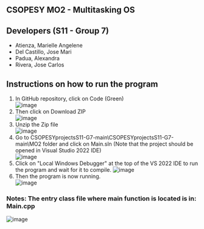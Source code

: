 ## CSOPESY MO2 - Multitasking OS

## Developers (S11 - Group 7)
* Atienza, Marielle Angelene<br>
* Del Castillo, Jose Mari<br>
* Padua, Alexandra<br>
* Rivera, Jose Carlos<br>

## Instructions on how to run the program
1. In GitHub repository, click on Code (Green)  
   ![image](https://github.com/user-attachments/assets/4251b0e3-e4bb-44f1-a47a-9cade19a03b1)
2. Then click on Download ZIP  
   ![image](https://github.com/user-attachments/assets/88e0f0bf-9ca0-424b-aaec-dadf1178b40a)
3. Unzip the Zip file  
![image](https://github.com/user-attachments/assets/00685948-0f8c-4653-aa8e-2329917eba34)
4. Go to CSOPESYprojectsS11-G7-main\CSOPESYprojectsS11-G7-main\MO2 folder and click on Main.sln (Note that the project should be opened in Visual Studio 2022 IDE)  
![image](https://github.com/user-attachments/assets/22579c5f-2b30-4eeb-99db-f67c902b336b)
5. Click on "Local Windows Debugger" at the top of the VS 2022 IDE to run the program and wait for it to compile.
![image](https://github.com/user-attachments/assets/ab4cf8ee-6743-4235-b9d7-7005b29b064c)
6. Then the program is now running.  
![image](https://github.com/user-attachments/assets/ca115d05-8b5d-4e8b-af9c-6a5d2080f2c4)

### Notes: The entry class file where main function is located is in: Main.cpp  
![image](https://github.com/user-attachments/assets/44547fd2-6034-4f8f-a75f-6ddcad93d1cd)


   
   
   
